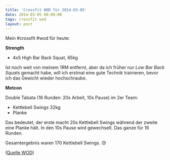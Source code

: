 ```yaml
---
title: 'Crossfit WOD für 2014-03-05'
date: 2014-03-05 00:00:00 
tags: crossfit wod
layout: post
---
```

Mein #crossfit #wod für heute:

**Strength**

* 4x5 High Bar Back Squat, 65kg

Ist noch weit von meinem 1RM entfernt, aber da ich früher nur *Low Bar Back Squats* gemacht habe, will ich erstmal eine gute Technik trainieren, bevor ich das Gewicht wieder hochschraube.

**Metcon**

Double Tabata (16 Runden: 20s Arbeit, 10s Pause) im 2er Team:

* Kettlebell Swings 32kg
* Planke

Das bedeutet, der erste macht 20s Kettlebell Swings während der zweite eine Planke hält. In den 10s Pause wird gewechselt. Das ganze für 16 Runden.

Gesamtergebnis waren 170 Kettlebell Swings. :sweat:

([Quelle WOD][0])

[0]: http://www.crossfithh.de/1/post/2014/03/workout-wednesday7.html
